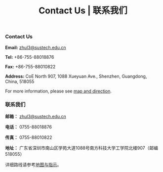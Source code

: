 ﻿---
title: "Contact Us | 联系我们"
layout: gridlay
excerpt: "Contact Us"
sitemap: false
permalink: /contact/
---

<div class="row">

<div class="col-sm-6 clearfix">

### Contact Us

**Email:** 
zhul3@sustech.edu.cn

**Tel:** 
+86-755-88018876

**Fax:** 
+86-755-88010822

**Address:**
CoE North 907,
1088 Xueyuan Ave., Shenzhen, Guangdong, China, 518055

For more information, please see [map and direction](https://ese.sustech.edu.cn/footer/lxwm/id-123.html).
</div>

<div class="col-sm-6 clearfix">

### 联系我们

**邮箱：**
zhul3@sustech.edu.cn

**电话：** 
0755-88018876

**传真：**
0755-88010822

**地址：** 
广东省深圳市南山区学苑大道1088号南方科技大学工学院北楼907（邮编 518055）

详细路线请参考[地图与指示](https://ese.sustech.edu.cn/footer/lxwm/id-123.html?locale=zh_CN)。

</div>

</div>
